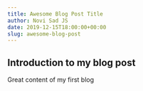 ```yaml
---
title: Awesome Blog Post Title
author: Novi Sad JS
date: 2019-12-15T18:00:00+00:00
slug: awesome-blog-post
---
```


## Introduction to my blog post

Great content of my first blog
